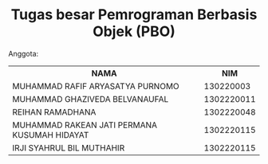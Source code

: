 <h1 align="center" id="title">Tugas besar Pemrograman Berbasis Objek (PBO)</h1>

<p id="description">Anggota:</p>
<table>
    <tr>
      <th>NAMA</th>
      <th>NIM</th>
    </tr>
    <tr>
      <td>MUHAMMAD RAFIF ARYASATYA PURNOMO</td>
      <td>130220003</td>
    </tr>
    <tr>
      <td>MUHAMMAD GHAZIVEDA BELVANAUFAL</td>
      <td>1302220011</td>
    </tr>
    <tr>
      <td>REIHAN RAMADHANA</td>
      <td>1302220048</td>
    </tr>
    <tr>
    <tr>
      <td>MUHAMMAD RAKEAN JATI PERMANA KUSUMAH HIDAYAT</td>
      <td>1302220115</td>
    </tr>
      <td>IRJI SYAHRUL BIL MUTHAHIR</td>
      <td>1302220115</td>
    </tr>
  </table>
